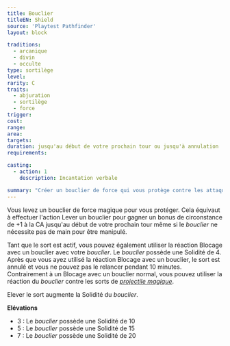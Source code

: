 ```yaml
---
title: Bouclier
titleEN: Shield
source: 'Playtest Pathfinder'
layout: block

traditions:
  - arcanique
  - divin
  - occulte
type: sortilège
level: 
rarity: C
traits:
  - abjuration
  - sortilège
  - force
trigger: 
cost: 
range: 
area: 
targets: 
duration: jusqu'au début de votre prochain tour ou jusqu'à annulation
requirements: 

casting:
  - action: 1
    description: Incantation verbale

summary: "Créer un bouclier de force qui vous protège contre les attaques."
---
```

Vous levez un bouclier de force magique pour vous protéger. Cela équivaut à effectuer l'action Lever un bouclier pour gagner un bonus de circonstance de +1 à la CA jusqu'au début de votre prochain tour même si le *bouclier* ne nécessite pas de main pour être manipulé.

Tant que le sort est actif, vous pouvez également utiliser la réaction Blocage avec un bouclier avec votre *bouclier*. Le *bouclier* possède une Solidité de 4. Après que vous ayez utilisé la réaction Blocage avec un bouclier, le sort est annulé et vous ne pouvez pas le relancer pendant 10 minutes. Contrairement à un Blocage avec un bouclier normal, vous pouvez utiliser la réaction du *bouclier* contre les sorts de [*projectile magique*](/sorts/projectile-magique.html).

Elever le sort augmente la Solidité du *bouclier*.

**Elévations**
* 3 : Le *bouclier* possède une Solidité de 10
* 5 : Le *bouclier* possède une Solidité de 15
* 7 : Le *bouclier* possède une Solidité de 20
